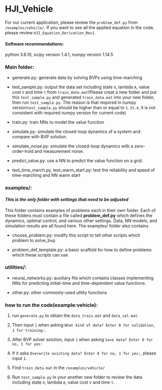 # HJI_Vehicle
For our current application, please review the `problem_def.py` from `/examples/vehicle/`. If you want to see all the applied equation in the code, please review `HJI_Equation_Derivation_Rev1`.

#### Software recommendations:

python 3.6.10, scipy version 1.4.1, numpy version 1.14.5

### Main folder:

  * generate.py: generate data by solving BVPs using time-marching
  
  * test_sample.py: output the data set including state `X`, lambda `A`, value cost `V` and time `t` from `train_date.mat`(Please creat a new folder and put this `test_sample.py` and generated `train_data.mat` into your new folder, then run `test_sample.py`. The reason is that required in numpy version`test_sample.py` should be higher  than or equal to `1.15.4`, it is not consistent with required numpy version for current code) 

  * train.py: train NNs to model the value function

  * simulate.py: simulate the closed-loop dynamics of a system and compare with BVP solution.

  * simulate_noise.py: simulate the closed-loop dynamics with a zero-order-hold and measurement noise.

  * predict_value.py: use a NN to predict the value function on a grid.

  * test_time_march.py, test_warm_start.py: test the reliability and speed of time-marching and NN warm start
  
### examples/:

#### *This is the only folder with settings that need to be adjusted*

This folder contains examples of problems each in their own folder. Each of these folders must contain a file called **problem_def.py** which defines the dynamics, optimal control, and various other settings. Data, NN models, and simulation results are all found here. The examples/ folder also contains

  * choose_problem.py: modify this script to tell other scripts which problem to solve_bvp

  * problem_def_template.py: a basic scaffold for how to define problems which these scripts can use

### utilities/:

  * neural_networks.py: auxiliary file which contains classes implementing NNs for predicting initial-time and time-dependent value functions.

  * other.py: other commonly-used utility functions
  
### how to run the code(example:vehicle):
1. run `generate.py` to obtain the `data_train.mat` and `data_val.mat`.

2. Then input `1` when asking `What kind of data? Enter 0 for validation, 1 for training:`. 

3. After BVP solver solution, input `1` when asking `Save data? Enter 0 for no, 1 for yes:`

4. If it asks `Overwrite existing data? Enter 0 for no, 1 for yes:`, please input `1`.

5. Find `train_data.mat` in the `/examples/vehicle/`

6. Run `test_sample.py` in your another new folder to review the data including state `X`, lambda `A`, value cost `V` and time `t`.
